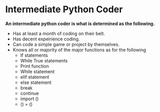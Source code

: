 # Intermediate Python Coder

**An intermediate python coder is what is determined as the following.**

- Has at least a month of coding on their belt.
- Has decent expeirience coding.
- Can code a simple game or project by themselves.
- Knows all or majority of the major functions as for the following
   - If statements
   - While True statements
   - Print function
   - While statement
   - elif statement
   - else statement
   - break
   - continue
   - import ()
   - () = ()
